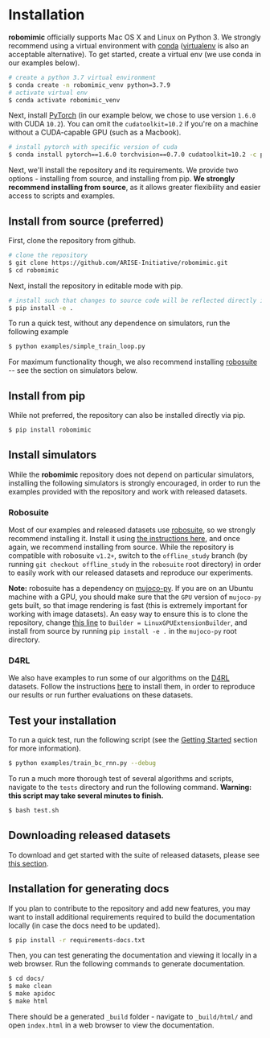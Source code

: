# Installation

**robomimic** officially supports Mac OS X and Linux on Python 3. We strongly recommend using a virtual environment with [conda](https://www.anaconda.com/products/individual) ([virtualenv](https://virtualenv.pypa.io/en/latest/) is also an acceptable alternative). To get started, create a virtual env (we use conda in our examples below).

```sh
# create a python 3.7 virtual environment
$ conda create -n robomimic_venv python=3.7.9
# activate virtual env
$ conda activate robomimic_venv
```

Next, install [PyTorch](https://pytorch.org/) (in our example below, we chose to use version `1.6.0` with CUDA `10.2`). You can omit the `cudatoolkit=10.2` if you're on a machine without a CUDA-capable GPU (such as a Macbook).

```sh
# install pytorch with specific version of cuda
$ conda install pytorch==1.6.0 torchvision==0.7.0 cudatoolkit=10.2 -c pytorch
```

Next, we'll install the repository and its requirements. We provide two options - installing from source, and installing from pip. **We strongly recommend installing from source**, as it allows greater flexibility and easier access to scripts and examples.

## Install from source (preferred)

First, clone the repository from github.

```sh
# clone the repository
$ git clone https://github.com/ARISE-Initiative/robomimic.git
$ cd robomimic
```

Next, install the repository in editable mode with pip.

```sh
# install such that changes to source code will be reflected directly in the installation
$ pip install -e .
```

To run a quick test, without any dependence on simulators, run the following example

```sh
$ python examples/simple_train_loop.py
```

For maximum functionality though, we also recommend installing [robosuite](https://robosuite.ai/) -- see the section on simulators below.

## Install from pip

While not preferred, the repository can also be installed directly via pip.

```sh
$ pip install robomimic
```

## Install simulators

While the **robomimic** repository does not depend on particular simulators, installing the following simulators is strongly encouraged, in order to run the examples provided with the repository and work with released datasets.

### Robosuite

Most of our examples and released datasets use [robosuite](https://robosuite.ai/), so we strongly recommend installing it. Install it using [the instructions here](https://robosuite.ai/docs/installation.html), and once again, we recommend installing from source. While the repository is compatible with robosuite `v1.2+`, switch to the `offline_study` branch (by running `git checkout offline_study` in the `robosuite` root directory) in order to easily work with our released datasets and reproduce our experiments.

**Note:** robosuite has a dependency on [mujoco-py](https://github.com/openai/mujoco-py). If you are on an Ubuntu machine with a GPU, you should make sure that the `GPU` version of `mujoco-py` gets built, so that image rendering is fast (this is extremely important for working with image datasets). An easy way to ensure this is to clone the repository, change [this line](https://github.com/openai/mujoco-py/blob/4830435a169c1f3e3b5f9b58a7c3d9c39bdf4acb/mujoco_py/builder.py#L74) to `Builder = LinuxGPUExtensionBuilder`, and install from source by running `pip install -e .` in the `mujoco-py` root directory.

### D4RL

We also have examples to run some of our algorithms on the [D4RL](https://arxiv.org/abs/2004.07219) datasets. Follow the instructions [here](https://github.com/rail-berkeley/d4rl) to install them, in order to reproduce our results or run further evaluations on these datasets.

## Test your installation

To run a quick test, run the following script (see the [Getting Started](./quickstart.html#run-a-quick-example) section for more information).

```sh
$ python examples/train_bc_rnn.py --debug
```

To run a much more thorough test of several algorithms and scripts, navigate to the `tests` directory and run the following command. **Warning: this script may take several minutes to finish.**

```sh
$ bash test.sh
```

## Downloading released datasets

To download and get started with the suite of released datasets, please see [this section](./results.html#downloading-released-datasets).

## Installation for generating docs

If you plan to contribute to the repository and add new features, you may want to install additional requirements required to build the documentation locally (in case the docs need to be updated).

```sh
$ pip install -r requirements-docs.txt
```

Then, you can test generating the documentation and viewing it locally in a web browser. Run the following commands to generate documentation.

```sh
$ cd docs/
$ make clean
$ make apidoc
$ make html
```

There should be a generated `_build` folder - navigate to `_build/html/` and open `index.html` in a web browser to view the documentation.